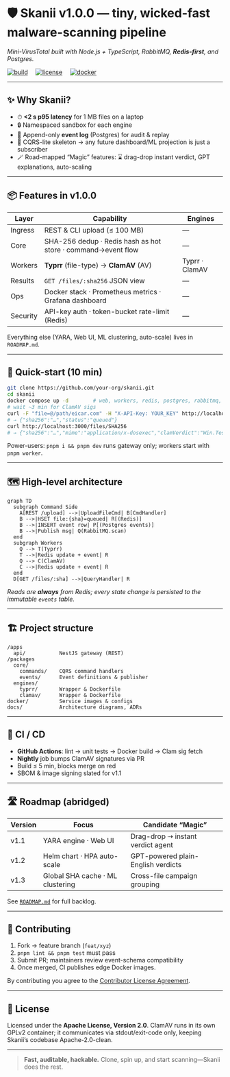 # 🛡️ **Skanii**  v1.0.0 — tiny, wicked-fast malware-scanning pipeline
*Mini-VirusTotal built with Node.js + TypeScript, RabbitMQ, **Redis-first**, and Postgres.*

[![build](https://img.shields.io/github/actions/workflow/status/your-org/skanii/ci.yml?label=CI)](…) 
[![license](https://img.shields.io/badge/license-Apache--2.0-blue)](LICENSE) 
[![docker](https://img.shields.io/badge/docker-ready-green)](docker-compose.yml)

---

## ✨ Why Skanii?
* ⏱ **<2 s p95 latency** for 1 MB files on a laptop  
* 🔒 Namespaced sandbox for each engine  
* 📜 Append-only **event log** (Postgres) for audit & replay  
* 🚀 CQRS-lite skeleton → any future dashboard/ML projection is just a subscriber  
* 🪄 Road-mapped “Magic” features: ⌛ drag-drop instant verdict, GPT explanations, auto-scaling

---

## 📦  Features in v1.0.0

| Layer | Capability | Engines |
|-------|------------|---------|
| Ingress | REST & CLI upload (≤ 100 MB) | — |
| Core   | SHA-256 dedup · Redis hash as hot store · command→event flow | — |
| Workers | **Typrr** (file-type) → **ClamAV** (AV) | Typrr · ClamAV |
| Results | `GET /files/:sha256` JSON view | — |
| Ops | Docker stack · Prometheus metrics · Grafana dashboard | — |
| Security | API-key auth · token-bucket rate-limit (Redis) | — |

Everything else (YARA, Web UI, ML clustering, auto-scale) lives in `ROADMAP.md`.

---

## 🚀 Quick-start (10 min)

```bash
git clone https://github.com/your-org/skanii.git
cd skanii
docker compose up -d        # web, workers, redis, postgres, rabbitmq, grafana
# wait ~3 min for ClamAV sigs
curl -F "file=@/path/eicar.com" -H "X-API-Key: YOUR_KEY" http://localhost:3000/upload
# → {"sha256":"…","status":"queued"}
curl http://localhost:3000/files/SHA256
# → {"sha256":"…","mime":"application/x-dosexec","clamVerdict":"Win.Test.EICAR_HDB-1","status":"finished"}
````

Power-users: `pnpm i && pnpm dev` runs gateway only; workers start with `pnpm worker`.

---

## 🗺️  High-level architecture

```mermaid
graph TD
  subgraph Command Side
    A[REST /upload] -->|UploadFileCmd| B[CmdHandler]
    B -->|HSET file:{sha}=queued| R[(Redis)]
    B -->|INSERT event row| P[(Postgres events)]
    B -->|Publish msg| Q(RabbitMQ.scan)
  end
  subgraph Workers
    Q --> T(Typrr)
    T -->|Redis update + event| R
    Q --> C(ClamAV)
    C -->|Redis update + event| R
  end
  D[GET /files/:sha] -->|QueryHandler| R
```

*Reads are **always** from Redis; every state change is persisted to the immutable `events` table.*

---

## 🏗️  Project structure

```
/apps
  api/           NestJS gateway (REST)
/packages
  core/
    commands/    CQRS command handlers
    events/      Event definitions & publisher
  engines/
    typrr/       Wrapper & Dockerfile
    clamav/      Wrapper & Dockerfile
docker/          Service images & configs
docs/            Architecture diagrams, ADRs
```

---

## 🧪  CI / CD

* **GitHub Actions**: lint → unit tests → Docker build → Clam sig fetch
* **Nightly** job bumps ClamAV signatures via PR
* Build ≤ 5 min, blocks merge on red
* SBOM & image signing slated for v1.1

---

## 🛣️  Roadmap (abridged)

| Version | Focus                            | Candidate “Magic”                  |
| ------- | -------------------------------- | ---------------------------------- |
| v1.1    | YARA engine · Web UI             | Drag-drop ⇢ instant verdict agent  |
| v1.2    | Helm chart · HPA auto-scale      | GPT-powered plain-English verdicts |
| v1.3    | Global SHA cache · ML clustering | Cross-file campaign grouping       |

See [`ROADMAP.md`](ROADMAP.md) for full backlog.

---

## 🤝  Contributing

1. Fork → feature branch (`feat/xyz`)
2. `pnpm lint && pnpm test` must pass
3. Submit PR; maintainers review event-schema compatibility
4. Once merged, CI publishes edge Docker images.

By contributing you agree to the [Contributor License Agreement](CLA.md).

---

## 📜  License

Licensed under the **Apache License, Version 2.0**.
ClamAV runs in its own GPLv2 container; it communicates via stdout/exit-code only, keeping Skanii’s codebase Apache-2.0-clean.

---

> **Fast, auditable, hackable.** Clone, spin up, and start scanning—Skanii does the rest.
